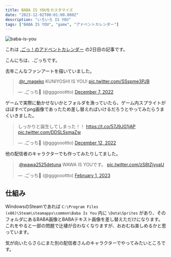 ```yaml
---
title: BABA IS YOUをカスタマイズ
date: "2023-12-02T00:01:00.000Z"
description: "いろいろ IS YOU"
tags: ["BABA IS YOU", "game", "アドベントカレンダー"]
---
```


![baba-is-you](/assets/images/posts/20231202-customize-babaisyou/logo.gif)

これは [.ごっ！のアドベントカレンダー](https://adventar.org/calendars/9122) の2日目の記事です。

こんにちは、.ごっちです。

去年こんなファンアートを描いていました。

<blockquote class="twitter-tweet"><p lang="tl" dir="ltr">.<a href="https://twitter.com/r_mageko?ref_src=twsrc%5Etfw">@r_mageko</a> KUNIYOSHI IS YOU! <a href="https://t.co/SSspme3PJB">pic.twitter.com/SSspme3PJB</a></p>&mdash; .ごっち📝 (@gggooottto) <a href="https://twitter.com/gggooottto/status/1600513264294559744?ref_src=twsrc%5Etfw">December 7, 2022</a></blockquote>

ゲームで実際に動かせないかとフォルダを漁っていたら、ゲーム内スプライトがほぼすべてpng画像であったため差し替えればいけるだろうとやってみたらうまくいきました。

<blockquote class="twitter-tweet"><p lang="ja" dir="ltr">しっかりと誕生してしまった！！ <a href="https://t.co/57J9JG1jAP">https://t.co/57J9JG1jAP</a> <a href="https://t.co/DDSLSsmaZw">pic.twitter.com/DDSLSsmaZw</a></p>&mdash; .ごっち📝 (@gggooottto) <a href="https://twitter.com/gggooottto/status/1602316828767703041?ref_src=twsrc%5Etfw">December 12, 2022</a></blockquote>

他の配信者のキャラクターでも作ってみたりしてました。

<blockquote class="twitter-tweet"><p lang="ja" dir="ltr">.<a href="https://twitter.com/wawa2525detuna?ref_src=twsrc%5Etfw">@wawa2525detuna</a> WAWA IS YOUです。 <a href="https://t.co/zS8tZjyvaU">pic.twitter.com/zS8tZjyvaU</a></p>&mdash; .ごっち📝 (@gggooottto) <a href="https://twitter.com/gggooottto/status/1620727778697150464?ref_src=twsrc%5Etfw">February 1, 2023</a></blockquote>

## 仕組み

WindowsのSteamであれば `C:\Program Files (x86)\Steam\steamapps\common\Baba Is You` 内に `\Data\Sprites` があり、そのフォルダにあるBABA画像とBABAテキスト画像を差し替えただけになります。
これをやると一部の問題で辻褄が合わなくなりますが、おおむね楽しめるかと思っています。

気が向いたらさらにまた別の配信者さんのキャラクターでやってみたいところです。
